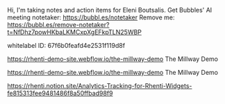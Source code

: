 Hi, I'm taking notes and action items for Eleni Boutsalis. Get Bubbles' AI meeting notetaker: https://bubbl.es/notetaker Remove me: https://bubbl.es/remove-notetaker?t=NfDhz7powHKbaLKMCxpXgEFkpTLN25WBP

whitelabel ID: 67f6b0feafd4e2531f119d8f

https://rhenti-demo-site.webflow.io/the-millway-demo The Millway Demo

https://rhenti-demo-site.webflow.io/the-millway-demo The Millway Demo

https://rhenti.notion.site/Analytics-Tracking-for-Rhenti-Widgets-fe815313fee9481486f8a50ffbad98f9
